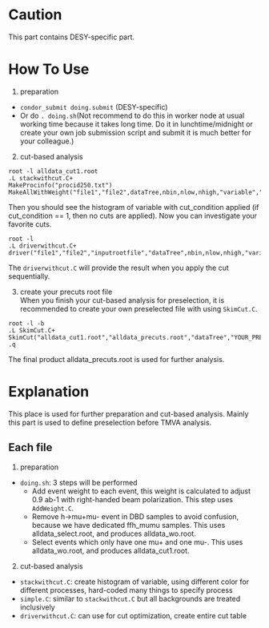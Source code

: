 # Caution
This part contains DESY-specific part.

# How To Use
1. preparation
- `condor_submit doing.submit` (DESY-specific)
- Or do `. doing.sh`(Not recommend to do this in worker node at usual working time because it takes long time. Do it in lunchtime/midnight or create your own job submission script and submit it is much better for your colleague.)

2. cut-based analysis
```
root -l alldata_cut1.root
.L stackwithcut.C+
MakeProcinfo("procid250.txt")
MakeAllWithWeight("file1","file2",dataTree,nbin,nlow,nhigh,"variable","cut_condition")
```
Then you should see the histogram of variable with cut_condition applied (if cut_condition == 1, then no cuts are applied).
Now you can investigate your favorite cuts.

```
root -l
.L driverwithcut.C+
driver("file1","file2","inputrootfile","dataTree",nbin,nlow,nhigh,"variable")
```
The `driverwithcut.C` will provide the result when you apply the cut sequentially.

3. create your precuts root file  
When you finish your cut-based analysis for preselection, it is recommended to create your own preselected file with using `SkimCut.C`.
```
root -l -b
.L SkimCut.C+
SkimCut("alldata_cut1.root","alldata_precuts.root","dataTree","YOUR_PRESELECTION_CUTS")
.q
```
The final product alldata_precuts.root is used for further analysis.

# Explanation
This place is used for further preparation and cut-based analysis.
Mainly this part is used to define preselection before TMVA analysis.

## Each file
1. preparation
- `doing.sh`: 3 steps will be performed
  - Add event weight to each event, this weight is calculated to adjust 0.9 ab-1 with right-handed beam polarization. This step uses `AddWeight.C`.
  - Remove h->mu+mu- event in DBD samples to avoid confusion, because we have dedicated ffh_mumu samples. This uses alldata_select.root, and produces alldata_wo.root.
  - Select events which only have one mu+ and one mu-. This uses alldata_wo.root, and produces alldata_cut1.root.
2. cut-based analysis
- `stackwithcut.C`: create histogram of variable, using different color for different processes, hard-coded many things to specify process
- `simple.C`: similar to `stackwithcut.C` but all backgrounds are treated inclusively
- `driverwithcut.C`: can use for cut optimization, create entire cut table